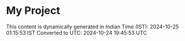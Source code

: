 # My Project

This content is dynamically generated in Indian Time (IST): 2024-10-25 01:15:53 IST
Converted to UTC: 2024-10-24 19:45:53 UTC

